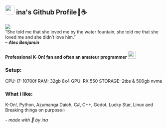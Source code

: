 ## <img src="https://github.com/tainakaina/tainakaina/blob/main/ezgif.com-gif-maker.gif" style="width: 30px; border-radius: 5px;"> ina's Github Profile🌃☕
<img src="https://moe-counter.glitch.me/get/@inagithubprofile?theme=rule34"> <br>
“She told me that she loved me by the water fountain, she told me that she loved me and she didn’t love him.” <br> – ***Alec Benjamin***

#### Professional K-On! fan and often an amateur programmer <img src="https://github.com/tainakaina/tainakaina/blob/main/727653965050937374.png" style="width: 25px;">
### Setup: 
CPU: I7-10700f 
RAM: 32gb 8x4
GPU: RX 550
STORAGE: 2tbs & 500gb nvme

### What i like:

K-On!, Python, Azumanga Daioh, C#, C++, Godot, Lucky Star, Linux and Breaking things on purpose💥

*- made with 💖 by ina*
